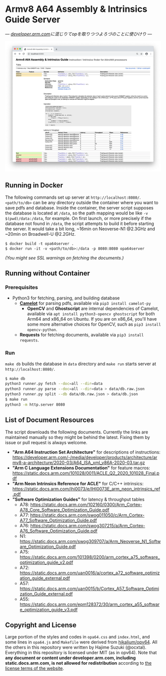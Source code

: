 
# Armv8 A64 Assembly & Intrinsics Guide Server

*— [developer.arm.com](developer.arm.com)に混じりてopを取りつつよろづのことに使ひけり —*

![screenshot comes here](./screenshot.png)

## Running in Docker

The following commands set up server at `http://localhost:8080/`.  `<path/to/db>` can be any directory outside the container where you want to save pdfs and database. Inside the container, the server script supposes the database is located at `/data`, so the path mapping would be like `-v $(pwd)/data:/data`, for example. On first launch, or more precisely if the database not found in `/data`, the script attempts to build it before starting the server. It would take a bit long, ~16min on Neoverse-N1 @2.3GHz and ~20min on Broadwell-U @2.2GHz.

```
$ docker build -t opa64server .
$ docker run -it -v <path/to/db>:/data -p 8080:8080 opa64server
```

*(You might see SSL warnings on fetching the documents.)*

## Running without Container

### Prerequisites

* Python3 for fetching, parsing, and building database
  * **[Camelot](https://github.com/camelot-dev/camelot)** for parsing pdfs, available via `pip3 install camelot-py`
    * **OpenCV** and **Ghostscript** are internal dependencies of Camelot, available via `apt install python3-opencv ghostscript` for both Arm64 and x86\_64 on Ubuntu. If you are on x86\_64, you'll have some more alternative choices for OpenCV, such as `pip3 install opencv-python`.
  * **Requests** for fetching documents, available via `pip3 install requests`.

### Run

`make db` builds the database in `data` directory and `make run` starts server at `http://localhost:8080/`.

```bash
$ make db
python3 runner.py fetch --doc=all --dir=data
python3 runner.py parse --doc=all --dir=data > data/db.raw.json
python3 runner.py split --db data/db.raw.json > data/db.json
$ make run
python3 -m http.server 8080
```

## List of Document Resources

The script downloads the following documents. Currently the links are maintained manually so they might be behind the latest. Fixing them by issue or pull request is always welcome.

* **"Arm A64 Instruction Set Architecture"** for descriptions of instructions: https://developer.arm.com/-/media/developer/products/architecture/armv8-a-architecture/2020-03/A64_ISA_xml_v86A-2020-03.tar.gz
* **"Arm C Language Extensions Documentation"** for feature macros: https://static.docs.arm.com/101028/0011/ACLE_Q2_2020_101028_Final.pdf
* **"Arm Neon Intrinsics Reference for ACLE"** for C/C++ intrinsics: https://static.docs.arm.com/ihi0073/e/IHI0073E_arm_neon_intrinsics_ref.pdf
* **"Software Optimization Guides"** for latency & throughput tables
  * A78: https://static.docs.arm.com/102160/0300/Arm_Cortex-A78_Core_Software_Optimization_Guide.pdf
  * A77: https://static.docs.arm.com/swog011050/c/Arm_Cortex-A77_Software_Optimization_Guide.pdf
  * A76: https://static.docs.arm.com/swog307215/a/Arm_Cortex-A76_Software_Optimization_Guide.pdf
  * N1: https://static.docs.arm.com/swog309707/a/Arm_Neoverse_N1_Software_Optimization_Guide.pdf
  * A75: https://static.docs.arm.com/101398/0200/arm_cortex_a75_software_optimization_guide_v2.pdf
  * A72: https://static.docs.arm.com/uan0016/a/cortex_a72_software_optimization_guide_external.pdf
  * A57: https://static.docs.arm.com/uan0015/b/Cortex_A57_Software_Optimization_Guide_external.pdf
  * A55: https://static.docs.arm.com/epm128372/30/arm_cortex_a55_software_optimization_guide_v3.pdf

## Copyright and License

Large portion of the styles and codes in `opa64.css` and `index.html`, and some lines in `opa64.js` and `Makefile` were derived from [hikalium/opv64](https://github.com/hikalium/opv64). All the others in this repository were written by Hajime Suzuki (@ocxtal). Everything in this repository is licensed under MIT (as in opv64). Note that **any document or content under developer.arm.com, including static.docs.arm.com, is not allowed for redistribution** according to [the license terms of the website](https://www.arm.com/en/company/policies/terms-and-conditions#our-content).

